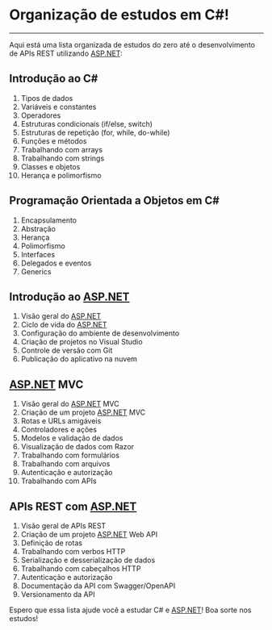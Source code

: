 # Organização de estudos em C#!

---

Aqui está uma lista organizada de estudos do zero até o desenvolvimento de APIs REST utilizando [ASP.NET](http://asp.net/):

## Introdução ao C#

1. Tipos de dados
2. Variáveis e constantes
3. Operadores
4. Estruturas condicionais (if/else, switch)
5. Estruturas de repetição (for, while, do-while)
6. Funções e métodos
7. Trabalhando com arrays
8. Trabalhando com strings
9. Classes e objetos
10. Herança e polimorfismo

## Programação Orientada a Objetos em C#

1. Encapsulamento
2. Abstração
3. Herança
4. Polimorfismo
5. Interfaces
6. Delegados e eventos
7. Generics

## Introdução ao [ASP.NET](http://asp.net/)

1. Visão geral do [ASP.NET](http://asp.net/)
2. Ciclo de vida do [ASP.NET](http://asp.net/)
3. Configuração do ambiente de desenvolvimento
4. Criação de projetos no Visual Studio
5. Controle de versão com Git
6. Publicação do aplicativo na nuvem

## [ASP.NET](http://asp.net/) MVC

1. Visão geral do [ASP.NET](http://asp.net/) MVC
2. Criação de um projeto [ASP.NET](http://asp.net/) MVC
3. Rotas e URLs amigáveis
4. Controladores e ações
5. Modelos e validação de dados
6. Visualização de dados com Razor
7. Trabalhando com formulários
8. Trabalhando com arquivos
9. Autenticação e autorização
10. Trabalhando com APIs

## APIs REST com [ASP.NET](http://asp.net/)

1. Visão geral de APIs REST
2. Criação de um projeto [ASP.NET](http://asp.net/) Web API
3. Definição de rotas
4. Trabalhando com verbos HTTP
5. Serialização e desserialização de dados
6. Trabalhando com cabeçalhos HTTP
7. Autenticação e autorização
8. Documentação da API com Swagger/OpenAPI
9. Versionamento da API

Espero que essa lista ajude você a estudar C# e [ASP.NET](http://asp.net/)! Boa sorte nos estudos!